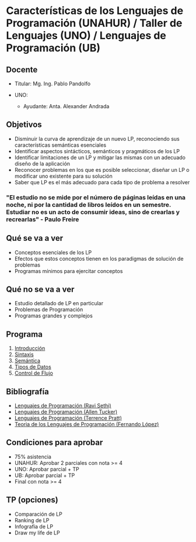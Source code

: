 # Características de los Lenguajes de Programación (UNAHUR) / Taller de Lenguajes (UNO) / Lenguajes de Programación (UB)

## Docente

* Titular: Mg. Ing. Pablo Pandolfo

* UNO:
  * Ayudante: Anta. Alexander Andrada

## Objetivos

* Disminuir la curva de aprendizaje de un nuevo LP, reconociendo sus características semánticas esenciales
* Identificar aspectos sintácticos, semánticos y pragmáticos de los LP
* Identificar limitaciones de un LP y mitigar las mismas con un adecuado diseño de la aplicación
* Reconocer problemas en los que es posible seleccionar, diseñar un LP o modificar uno existente para su solución
* Saber que LP es el más adecuado para cada tipo de problema a resolver

### "El estudio no se mide por el número de páginas leídas en una noche, ni por la cantidad de libros leídos en un semestre. Estudiar no es un acto de consumir ideas, sino de crearlas y recrearlas" - Paulo Freire

## Qué se va a ver

* Conceptos esenciales de los LP
* Efectos que estos conceptos tienen en los paradigmas de solución de problemas
* Programas mínimos para ejercitar conceptos

## Qué no se va a ver

* Estudio detallado de LP en particular
* Problemas de Programación
* Programas grandes y complejos

## Programa

1. [Introducción](doc/intro.md)
1. [Sintaxis](doc/sintaxis.md)
1. [Semántica](doc/semantica.md)
1. [Tipos de Datos](doc/tipos.md)
1. [Control de Flujo](doc/flujo.md)

## Bibliografía

* [Lenguajes de Programación (Ravi Sethi)](biblio/)
* [Lenguajes de Programación (Allen Tucker)](biblio/)
* [Lenguajes de Programación (Terrence Pratt)](biblio/)
* [Teoria de los Lenguajes de Programación (Fernando López)](biblio/)

## Condiciones para aprobar

* 75% asistencia
* UNAHUR: Aprobar 2 parciales con nota >= 4
* UNO: Aprobar parcial + TP
* UB: Aprobar parcial + TP
* Final con nota >= 4

## TP (opciones)

* Comparación de LP
* Ranking de LP
* Infografia de LP
* Draw my life de LP
